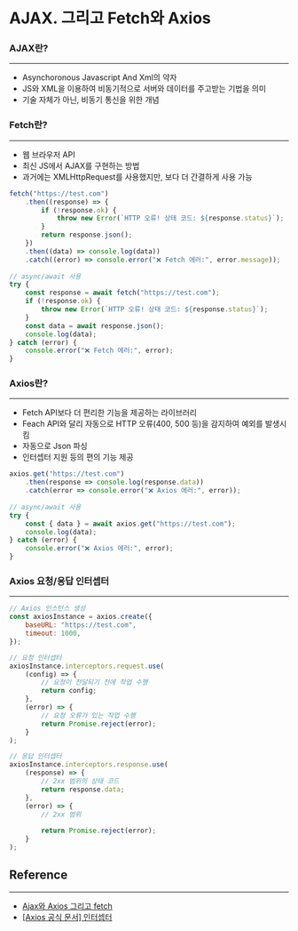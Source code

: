 # AJAX. 그리고 Fetch와 Axios

### AJAX란?
---
- Asynchoronous Javascript And Xml의 약자
- JS와 XML을 이용하여 비동기적으로 서버와 데이터를 주고받는 기법을 의미
- 기술 자체가 아닌, 비동기 통신을 위한 개념


### Fetch란?
---
- 웹 브라우저 API
- 최신 JS에서 AJAX를 구현하는 방법
- 과거에는 XMLHttpRequest를 사용했지만, 보다 더 간결하게 사용 가능

```javascript
fetch("https://test.com") 
	.then((response) => { 
		if (!response.ok) {
			throw new Error(`HTTP 오류! 상태 코드: ${response.status}`); 
		}
		return response.json(); 
	})
	.then((data) => console.log(data)) 
	.catch((error) => console.error("❌ Fetch 에러:", error.message)); 
	
// async/await 사용 
try { 
	const response = await fetch("https://test.com"); 
	if (!response.ok) { 
		throw new Error(`HTTP 오류! 상태 코드: ${response.status}`); 
	} 
	const data = await response.json();
	console.log(data); 
} catch (error) { 
	console.error("❌ Fetch 에러:", error); 
}
```


### Axios란?
---
- Fetch API보다 더 편리한 기능을 제공하는 라이브러리
- Feach API와 달리 자동으로 HTTP 오류(400, 500 등)을 감지하여 예외를 발생시킴
- 자동으로 Json 파싱
- 인터셉터 지원 등의 편의 기능 제공
```javascript
axios.get("https://test.com") 
	.then(response => console.log(response.data)) 
	.catch(error => console.error("❌ Axios 에러:", error));
	
// async/await 사용 
try {
	const { data } = await axios.get("https://test.com");
	console.log(data); 
} catch (error) { 
	console.error("❌ Axios 에러:", error); 
}
```


### Axios 요청/응답 인터셉터
---
```javascript
// Axios 인스턴스 생성 
const axiosInstance = axios.create({
	baseURL: "https://test.com",
	timeout: 1000,
}); 

// 요청 인터셉터 
axiosInstance.interceptors.request.use(
	(config) => { 
		// 요청이 전달되기 전에 작업 수행
		return config; 
	}, 
	(error) => { 
		// 요청 오류가 있는 작업 수행
		return Promise.reject(error);
	} 
); 

// 응답 인터셉터 
axiosInstance.interceptors.response.use(
	(response) => { 
		// 2xx 범위의 상태 코드
		return response.data; 
	},
	(error) => { 
		// 2xx 범위
	
		return Promise.reject(error); 
	}
);


```

## Reference
---
<!-- 사용하지 않는 레퍼런스 종류는 삭제 후 업로드 -->
- [Ajax와 Axios 그리고 fetch](https://velog.io/@kysung95/%EA%B0%9C%EB%B0%9C%EC%83%81%EC%8B%9D-Ajax%EC%99%80-Axios-%EA%B7%B8%EB%A6%AC%EA%B3%A0-fetch)
- [[Axios 공식 문서] 인터셉터](https://axios-http.com/kr/docs/interceptors)
